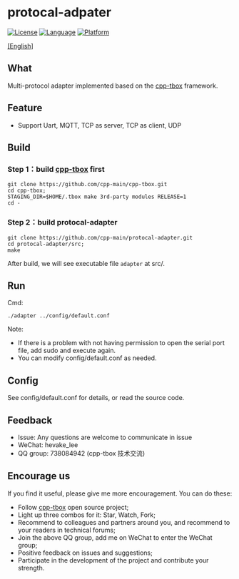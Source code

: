 # protocal-adpater

[![License](https://img.shields.io/badge/License-MIT-green.svg)](LICENSE)
[![Language](https://img.shields.io/badge/language-c++11-red.svg)](https://en.cppreference.com/)
[![Platform](https://img.shields.io/badge/platform-linux-lightgrey.svg)](https://img.shields.io/badge/platform-linux-lightgrey.svg)

[[English]](README.md)

## What
Multi-protocol adapter implemented based on the [cpp-tbox](https://github.com/cpp-main/cpp-tbox) framework.

## Feature

- Support Uart, MQTT, TCP as server, TCP as client, UDP

## Build
### Step 1：build [cpp-tbox](https://github.com/cpp-main/cpp-tbox) first  
```
git clone https://github.com/cpp-main/cpp-tbox.git
cd cpp-tbox;
STAGING_DIR=$HOME/.tbox make 3rd-party modules RELEASE=1
cd -
```

### Step 2：build protocal-adapter
```
git clone https://github.com/cpp-main/protocal-adapter.git
cd protocal-adapter/src;
make
```
After build, we will see executable file `adapter` at src/.

## Run
Cmd:
```
./adapter ../config/default.conf
```
Note:

- If there is a problem with not having permission to open the serial port file, add sudo and execute again.
- You can modify config/default.conf as needed.

## Config
See config/default.conf for details, or read the source code.

## Feedback
- Issue: Any questions are welcome to communicate in issue
- WeChat: hevake_lee
- QQ group: 738084942 (cpp-tbox 技术交流)

## Encourage us
If you find it useful, please give me more encouragement.
You can do these:

- Follow [cpp-tbox](https://github.com/cpp-main/cpp-tbox) open source project;
- Light up three combos for it: Star, Watch, Fork;
- Recommend to colleagues and partners around you, and recommend to your readers in technical forums;
- Join the above QQ group, add me on WeChat to enter the WeChat group;
- Positive feedback on issues and suggestions;
- Participate in the development of the project and contribute your strength.
